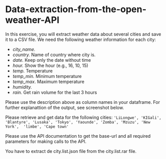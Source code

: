 # Data-extraction-from-the-open-weather-API
In this exercise, you will extract weather data about several cities and save it to a CSV file. We need the following weather information for each city:
 - *city_name.* 
 - *country.* Name of country where city is.
 - *date.* Keep only the date without time
 - *hour.* Show the hour (e.g., 16, 10, 15)
 - *temp.* Temperature
 - *temp_min.* Minimum temperature
 - *temp_max*. Maximum temperature
 - *humidity.*
 - *rain.* Get rain volume for the last 3 hours
 
 Please use the description above as column names in your dataframe. For further explanattion of the output, see screenshot below.
 
 Please retrieve and get data for the following cities: ```'LiLongwe', 'KIGali', 'Blantyre', 'Lusaka', 'Tokyo', 'Yaounde', 'Zomba', 'Mzuzu', 'New York', 
 'limbe', 'Cape town'```
 
 Please use the API documentation to get the base-url and all required parameters for making calls to the API.
 
 You have to extract de city.list.json file from the city.list.rar file.
